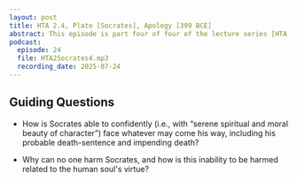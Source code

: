```yaml
---
layout: post
title: HTA 2.4, Plato [Socrates], Apology [399 BCE]
abstract: This episode is part four of four of the lecture series [HTA 2] on Plato's Apology, a faithful rendition of Socrates' aretaic voice at his death trial.
podcast:
  episode: 24
  file: HTA2Socrates4.mp3
  recording_date: 2025-07-24
---
```


## Guiding Questions

* How is Socrates able to confidently (i.e., with “serene spiritual and moral beauty of character”) face whatever may come his way, including his probable death-sentence and impending death?

* Why can no one harm Socrates, and how is this inability to be harmed related to the human soul's virtue?
